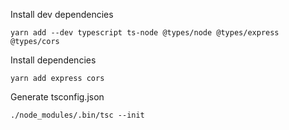 Install dev dependencies

```shell
yarn add --dev typescript ts-node @types/node @types/express @types/cors 
```

Install dependencies

```shell
yarn add express cors
```

Generate tsconfig.json

```shell
./node_modules/.bin/tsc --init
```